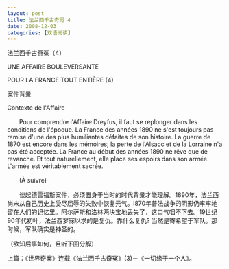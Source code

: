 ```yaml
---
layout: post
title: 法兰西千古奇冤 4
date: 2008-12-03
categories: [双语阅读]  
---
```


法兰西千古奇冤（4）

UNE AFFAIRE BOULEVERSANTE

POUR LA FRANCE TOUT ENTIÈRE (4)

案件背景

Contexte de l'Affaire



　　Pour comprendre l'Affaire Dreyfus, il faut se replonger dans les conditions de l'époque. La France des années 1890 ne s'est toujours pas remise d'une des plus humiliantes défaites de son histoire. La guerre de 1870 est encore dans les mémoires; la perte de l'Alsacc et de la Lorraine n'a pas été acceptée. La France au début des années 1890 ne rêve que de revanche. Et tout naturellement, elle place ses espoirs dans son armée. L'armée est véritablement sacrée.

　　(À suivre)



　　谈起德雷福斯案件，必须置身于当时的时代背景才能理解。1890年，法兰西尚未从自己历史上受尽屈辱的失败中恢复元气。l870年普法战争的阴影仍牢牢地留在人们的记忆里。阿尔萨斯和洛林两块宝地丢失了，这口气咽不下去。19世纪90年代初叶，法兰西梦寐以求的是复仇。靠什么复仇? 当然是寄希望于军队。那时候，军队确实是神圣的。

（欲知后事如何，且听下回分解）

上篇：《世界奇案》连载《法兰西千古奇冤》(3)－《一切缘于一个人》。
